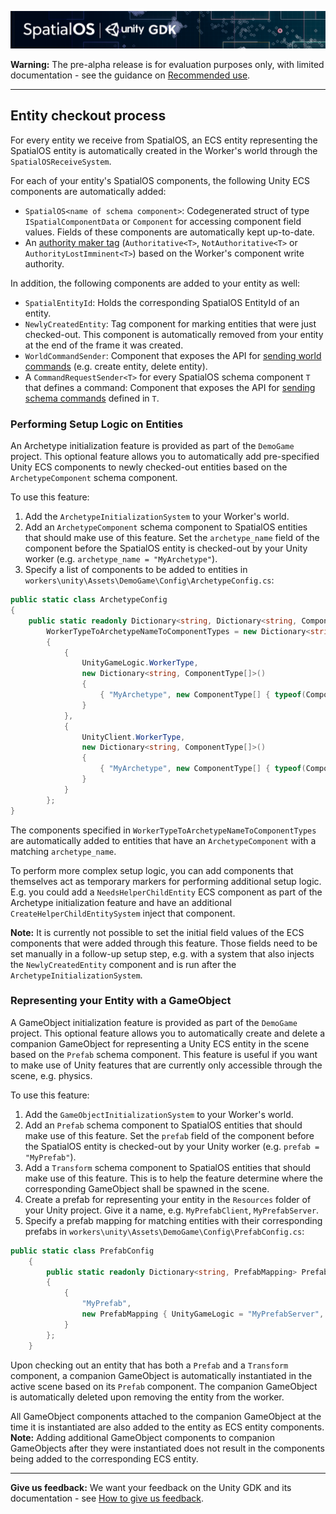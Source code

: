 ![SpatialOS Unity GDK documentation](../assets/unity-gdk-header.png)

**Warning:** The pre-alpha release is for evaluation purposes only, with limited documentation - see the guidance on [Recommended use](../../README.md#recommended-use).

-----


## Entity checkout process

For every entity we receive from SpatialOS, an ECS entity representing the SpatialOS entity is automatically created in the Worker's world through the `SpatialOSReceiveSystem`.

For each of your entity's SpatialOS components, the following Unity ECS components are automatically added:
- `SpatialOS<name of schema component>`: Codegenerated struct of type `ISpatialComponentData` or `Component` for accessing component field values. Fields of these components are automatically kept up-to-date.
- An [authority maker tag](authority.md) (`Authoritative<T>`, `NotAuthoritative<T>` or `AuthorityLostImminent<T>`) based on the Worker's component write authority.

In addition, the following components are added to your entity as well:
- `SpatialEntityId`: Holds the corresponding SpatialOS EntityId of an entity.
- `NewlyCreatedEntity`: Tag component for marking entities that were just checked-out. This component is automatically removed from your entity at the end of the frame it was created.
- `WorldCommandSender`: Component that exposes the API for [sending world commands](commands.md#world-commands) (e.g. create entity, delete entity).
- A `CommandRequestSender<T>` for every SpatialOS schema component `T` that defines a command: Component that exposes the API for [sending schema commands](commands.md#sending-command-requests) defined in `T`.

### Performing Setup Logic on Entities

An Archetype initialization feature is provided as part of the `DemoGame` project. This optional feature allows you to automatically add pre-specified Unity ECS components to newly checked-out entities based on the `ArchetypeComponent` schema component.

To use this feature:
1. Add the `ArchetypeInitializationSystem` to your Worker's world.
2. Add an `ArchetypeComponent` schema component to SpatialOS entities that should make use of this feature. Set the `archetype_name` field of the component before the SpatialOS entity is checked-out by your Unity worker (e.g. `archetype_name = "MyArchetype"`).
3. Specify a list of components to be added to entities in `workers\unity\Assets\DemoGame\Config\ArchetypeConfig.cs`:
```csharp
public static class ArchetypeConfig
{
    public static readonly Dictionary<string, Dictionary<string, ComponentType[]>>
        WorkerTypeToArchetypeNameToComponentTypes = new Dictionary<string, Dictionary<string, ComponentType[]>>
        {
            {
                UnityGameLogic.WorkerType,
                new Dictionary<string, ComponentType[]>()
                {
                    { "MyArchetype", new ComponentType[] { typeof(ComponentToBeAdded), typeof(AnotherComponentToBeAdded) } }
                }
            },
            {
                UnityClient.WorkerType,
                new Dictionary<string, ComponentType[]>()
                {
                    { "MyArchetype", new ComponentType[] { typeof(ComponentToBeAdded), typeof(AnotherComponentToBeAdded) } }
                }
            }
        };
}
```
The components specified in `WorkerTypeToArchetypeNameToComponentTypes` are automatically added to entities that have an `ArchetypeComponent` with a matching `archetype_name`.

To perform more complex setup logic, you can add components that themselves act as temporary markers for performing additional setup logic. E.g. you could add a `NeedsHelperChildEntity` ECS component as part of the Archetype initialization feature and have an additional `CreateHelperChildEntitySystem` inject that component.

**Note:** It is currently not possible to set the initial field values of the ECS components that were added through this feature. Those fields need to be set manually in a follow-up setup step, e.g. with a system that also injects the `NewlyCreatedEntity` component and is run after the `ArchetypeInitializationSystem`.

### Representing your Entity with a GameObject

A GameObject initialization feature is provided as part of the `DemoGame` project. This optional feature allows you to automatically create and delete a companion GameObject for representing a Unity ECS entity in the scene based on the `Prefab` schema component. This feature is useful if you want to make use of Unity features that are currently only accessible through the scene, e.g. physics.

To use this feature:
1. Add the `GameObjectInitializationSystem` to your Worker's world.
2. Add an `Prefab` schema component to SpatialOS entities that should make use of this feature. Set the `prefab` field of the component before the SpatialOS entity is checked-out by your Unity worker (e.g. `prefab = "MyPrefab"`).
3. Add a `Transform` schema component to SpatialOS entities that should make use of this feature. This is to help the feature determine where the corresponding GameObject shall be spawned in the scene.
4. Create a prefab for representing your entity in the `Resources` folder of your Unity project. Give it a name, e.g. `MyPrefabClient`, `MyPrefabServer`.
5. Specify a prefab mapping for matching entities with their corresponding prefabs in `workers\unity\Assets\DemoGame\Config\PrefabConfig.cs`:
```csharp
public static class PrefabConfig
    {
        public static readonly Dictionary<string, PrefabMapping> PrefabMappings = new Dictionary<string, PrefabMapping>
        {
            {
                "MyPrefab",
                new PrefabMapping { UnityGameLogic = "MyPrefabServer", UnityClient = "MyPrefabClient" }
            }
        };
    }
```
Upon checking out an entity that has both a `Prefab` and a `Transform` component, a companion GameObject is automatically instantiated in the active scene based on its `Prefab` component. The companion GameObject is automatically deleted upon removing the entity from the worker.

All GameObject components attached to the companion GameObject at the time it is instantiated are also added to the entity as ECS entity components. **Note:** Adding additional GameObject components to companion GameObjects after they were instantiated does not result in the components being added to the corresponding ECS entity.

----
**Give us feedback:** We want your feedback on the Unity GDK and its documentation  - see [How to give us feedback](../../README.md#give-us-feedback).